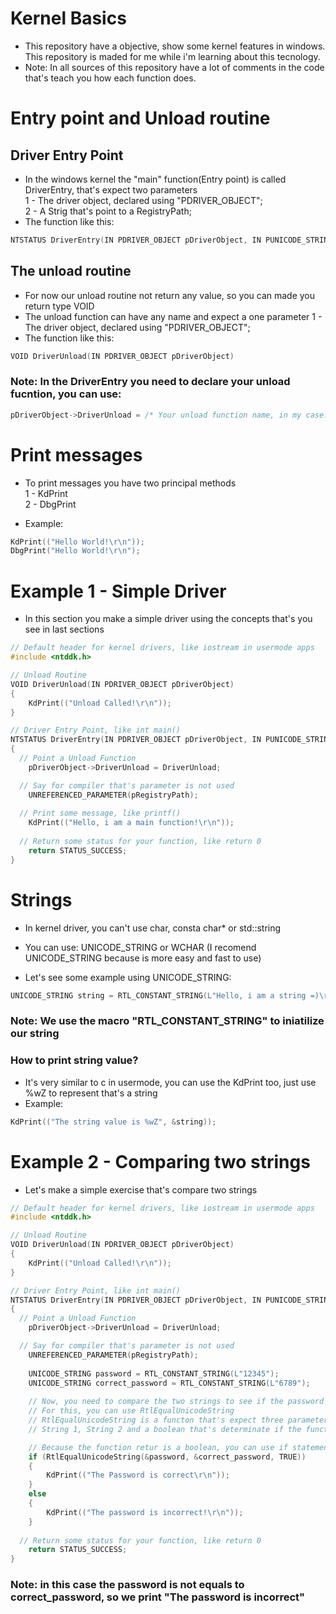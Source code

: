 # Kernel Basics

- This repository have a objective, show some kernel features in windows. This repository is maded for me while i'm learning about this tecnology.
- Note: In all sources of this repository have a lot of comments in the code that's teach you how each function does.   

# Entry point and Unload routine
## Driver Entry Point
- In the windows kernel the "main" function(Entry point) is called DriverEntry, that's expect two parameters</br>
1 - The driver object, declared using "PDRIVER_OBJECT";</br>
2 - A Strig that's point to a RegistryPath;</br>
- The function like this: 
```c
NTSTATUS DriverEntry(IN PDRIVER_OBJECT pDriverObject, IN PUNICODE_STRING pRegistryPath)
```

## The unload routine
- For now our unload routine not return any value, so you can made you return type VOID
- The unload function can have any name and expect a one parameter
1 - The driver object, declared using "PDRIVER_OBJECT";</br>
- The function like this:
```c
VOID DriverUnload(IN PDRIVER_OBJECT pDriverObject) 
```
### Note: In the DriverEntry you need to declare your unload fucntion, you can use:
```c
pDriverObject->DriverUnload = /* Your unload function name, in my case: */DriverUnload;
```
# Print messages
- To print messages you have two principal methods </br>
1 - KdPrint </br>
2 - DbgPrint </br>

- Example:
```c
KdPrint(("Hello World!\r\n"));
DbgPrint("Hello World!\r\n");
```

# Example 1 - Simple Driver
- In this section you make a simple driver using the concepts that's you see in last sections
```c
// Default header for kernel drivers, like iostream in usermode apps
#include <ntddk.h>

// Unload Routine
VOID DriverUnload(IN PDRIVER_OBJECT pDriverObject)
{
	KdPrint(("Unload Called!\r\n"));
} 

// Driver Entry Point, like int main()
NTSTATUS DriverEntry(IN PDRIVER_OBJECT pDriverObject, IN PUNICODE_STRING pRegistryPath)
{
  // Point a Unload Function
	pDriverObject->DriverUnload = DriverUnload;

  // Say for compiler that's parameter is not used 
	UNREFERENCED_PARAMETER(pRegistryPath);
  
  // Print some message, like printf()
	KdPrint(("Hello, i am a main function!\r\n")); 
  
  // Return some status for your function, like return 0
	return STATUS_SUCCESS;
}
```
# Strings
- In kernel driver, you can't use char, consta char* or std::string
- You can use: UNICODE_STRING or WCHAR (I recomend UNICODE_STRING because is more easy and fast to use)

- Let's see some example using UNICODE_STRING:
```c
UNICODE_STRING string = RTL_CONSTANT_STRING(L"Hello, i am a string =)\r\n");
```
### Note: We use the macro "RTL_CONSTANT_STRING" to iniatilize our string </hr>

### How to print string value?
- It's very similar to c in usermode, you can use the KdPrint too, just use %wZ to represent that's a string
- Example:
```c
KdPrint(("The string value is %wZ", &string));
```

# Example 2 - Comparing two strings
- Let's make a simple exercise that's compare two strings
```c
// Default header for kernel drivers, like iostream in usermode apps
#include <ntddk.h>

// Unload Routine
VOID DriverUnload(IN PDRIVER_OBJECT pDriverObject)
{
	KdPrint(("Unload Called!\r\n"));
} 

// Driver Entry Point, like int main()
NTSTATUS DriverEntry(IN PDRIVER_OBJECT pDriverObject, IN PUNICODE_STRING pRegistryPath)
{
  // Point a Unload Function
	pDriverObject->DriverUnload = DriverUnload;

  // Say for compiler that's parameter is not used 
	UNREFERENCED_PARAMETER(pRegistryPath);
  
 	UNICODE_STRING password = RTL_CONSTANT_STRING(L"12345");
	UNICODE_STRING correct_password = RTL_CONSTANT_STRING(L"6789");
	
	// Now, you need to compare the two strings to see if the password is correct
	// For this, you can use RtlEqualUnicodeString
	// RtlEqualUnicodeString is a functon that's expect three parameters
	// String 1, String 2 and a boolean that's determinate if the functions check if strings are equals or different

	// Because the function retur is a boolean, you can use if statement to check thh return
	if (RtlEqualUnicodeString(&password, &correct_password, TRUE))
	{
		KdPrint(("The Password is correct\r\n"));
	}
	else
	{
		KdPrint(("The password is incorrect!\r\n"));
	}
  
  // Return some status for your function, like return 0
	return STATUS_SUCCESS;
}
```
### Note: in this case the password is not equals to correct_password, so we print "The password is incorrect"

